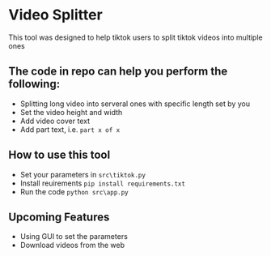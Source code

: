 # Video Splitter

This tool was designed to help tiktok users to split tiktok videos into multiple ones

## The code in repo can help you perform the following: 

- Splitting long video into serveral ones with specific length set by you
- Set the video height and width 
- Add video cover text
- Add part text, i.e. `part x of x` 

## How to use this tool

- Set your parameters in `src\tiktok.py`
- Install reuirements `pip install requirements.txt`
- Run the code `python src\app.py`

## Upcoming Features 

- Using GUI to set the parameters
- Download videos from the web

